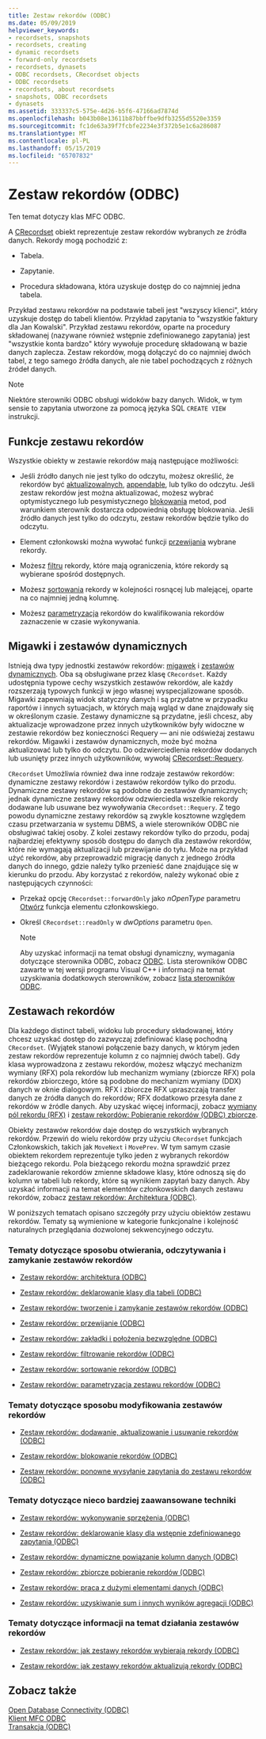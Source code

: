 ```yaml
---
title: Zestaw rekordów (ODBC)
ms.date: 05/09/2019
helpviewer_keywords:
- recordsets, snapshots
- recordsets, creating
- dynamic recordsets
- forward-only recordsets
- recordsets, dynasets
- ODBC recordsets, CRecordset objects
- ODBC recordsets
- recordsets, about recordsets
- snapshots, ODBC recordsets
- dynasets
ms.assetid: 333337c5-575e-4d26-b5f6-47166ad7874d
ms.openlocfilehash: b043b08e13611b87bbffbe9dfb3255d5520e3359
ms.sourcegitcommit: fc1de63a39f7fcbfe2234e3f372b5e1c6a286087
ms.translationtype: MT
ms.contentlocale: pl-PL
ms.lasthandoff: 05/15/2019
ms.locfileid: "65707832"
---
```

# <a name="recordset-odbc"></a>Zestaw rekordów (ODBC)

Ten temat dotyczy klas MFC ODBC.

A [CRecordset](../../mfc/reference/crecordset-class.md) obiekt reprezentuje zestaw rekordów wybranych ze źródła danych. Rekordy mogą pochodzić z:

- Tabela.

- Zapytanie.

- Procedura składowana, która uzyskuje dostęp do co najmniej jedna tabela.

Przykład zestawu rekordów na podstawie tabeli jest "wszyscy klienci", który uzyskuje dostęp do tabeli klientów. Przykład zapytania to "wszystkie faktury dla Jan Kowalski". Przykład zestawu rekordów, oparte na procedury składowanej (nazywane również wstępnie zdefiniowanego zapytania) jest "wszystkie konta bardzo" który wywołuje procedurę składowaną w bazie danych zaplecza. Zestaw rekordów, mogą dołączyć do co najmniej dwóch tabel, z tego samego źródła danych, ale nie tabel pochodzących z różnych źródeł danych.

> [!NOTE]
>  Niektóre sterowniki ODBC obsługi widoków bazy danych. Widok, w tym sensie to zapytania utworzone za pomocą języka SQL `CREATE VIEW` instrukcji.

##  <a name="_core_recordset_capabilities"></a> Funkcje zestawu rekordów

Wszystkie obiekty w zestawie rekordów mają następujące możliwości:

- Jeśli źródło danych nie jest tylko do odczytu, możesz określić, że rekordów być [aktualizowalnych](../../data/odbc/recordset-adding-updating-and-deleting-records-odbc.md), [appendable](../../data/odbc/recordset-adding-updating-and-deleting-records-odbc.md), lub tylko do odczytu. Jeśli zestaw rekordów jest można aktualizować, możesz wybrać optymistycznego lub pesymistycznego [blokowania](../../data/odbc/recordset-locking-records-odbc.md) metod, pod warunkiem sterownik dostarcza odpowiednią obsługę blokowania. Jeśli źródło danych jest tylko do odczytu, zestaw rekordów będzie tylko do odczytu.

- Element członkowski można wywołać funkcji [przewijania](../../data/odbc/recordset-scrolling-odbc.md) wybrane rekordy.

- Możesz [filtru](../../data/odbc/recordset-filtering-records-odbc.md) rekordy, które mają ograniczenia, które rekordy są wybierane spośród dostępnych.

- Możesz [sortowania](../../data/odbc/recordset-sorting-records-odbc.md) rekordy w kolejności rosnącej lub malejącej, oparte na co najmniej jedną kolumnę.

- Możesz [parametryzacja](../../data/odbc/recordset-parameterizing-a-recordset-odbc.md) rekordów do kwalifikowania rekordów zaznaczenie w czasie wykonywania.

##  <a name="_core_snapshots_and_dynasets"></a> Migawki i zestawów dynamicznych

Istnieją dwa typy jednostki zestawów rekordów: [migawek](../../data/odbc/snapshot.md) i [zestawów dynamicznych](../../data/odbc/dynaset.md). Oba są obsługiwane przez klasę `CRecordset`. Każdy udostępnia typowe cechy wszystkich zestawów rekordów, ale każdy rozszerzają typowych funkcji w jego własnej wyspecjalizowane sposób. Migawki zapewniają widok statyczny danych i są przydatne w przypadku raportów i innych sytuacjach, w których mają wgląd w dane znajdowały się w określonym czasie. Zestawy dynamiczne są przydatne, jeśli chcesz, aby aktualizacje wprowadzone przez innych użytkowników były widoczne w zestawie rekordów bez konieczności Requery — ani nie odświeżaj zestawu rekordów. Migawki i zestawów dynamicznych, może być można aktualizować lub tylko do odczytu. Do odzwierciedlenia rekordów dodanych lub usunięty przez innych użytkowników, wywołaj [CRecordset::Requery](../../mfc/reference/crecordset-class.md#requery).

`CRecordset` Umożliwia również dwa inne rodzaje zestawów rekordów: dynamiczne zestawy rekordów i zestawów rekordów tylko do przodu. Dynamiczne zestawy rekordów są podobne do zestawów dynamicznych; jednak dynamiczne zestawy rekordów odzwierciedla wszelkie rekordy dodawane lub usuwane bez wywoływania `CRecordset::Requery`. Z tego powodu dynamiczne zestawy rekordów są zwykle kosztowne względem czasu przetwarzania w systemu DBMS, a wiele sterowników ODBC nie obsługiwać takiej osoby. Z kolei zestawy rekordów tylko do przodu, podaj najbardziej efektywny sposób dostępu do danych dla zestawów rekordów, które nie wymagają aktualizacji lub przewijanie do tyłu. Może na przykład użyć rekordów, aby przeprowadzić migrację danych z jednego źródła danych do innego, gdzie należy tylko przenieść dane znajdujące się w kierunku do przodu. Aby korzystać z rekordów, należy wykonać obie z następujących czynności:

- Przekaż opcję `CRecordset::forwardOnly` jako *nOpenType* parametru [Otwórz](../../mfc/reference/crecordset-class.md#open) funkcja elementu członkowskiego.

- Określ `CRecordset::readOnly` w *dwOptions* parametru `Open`.

    > [!NOTE]
    >  Aby uzyskać informacji na temat obsługi dynamiczny, wymagania dotyczące sterownika ODBC, zobacz [ODBC](../../data/odbc/odbc-basics.md). Lista sterowników ODBC zawarte w tej wersji programu Visual C++ i informacji na temat uzyskiwania dodatkowych sterowników, zobacz [lista sterowników ODBC](../../data/odbc/odbc-driver-list.md).

##  <a name="_core_your_recordsets"></a> Zestawach rekordów

Dla każdego distinct tabeli, widoku lub procedury składowanej, który chcesz uzyskać dostęp do zazwyczaj zdefiniować klasę pochodną `CRecordset`. (Wyjątek stanowi połączenie bazy danych, w którym jeden zestaw rekordów reprezentuje kolumn z co najmniej dwóch tabel). Gdy klasa wyprowadzona z zestawu rekordów, możesz włączyć mechanizm wymiany (RFX) pola rekordów lub mechanizm wymiany (zbiorcze RFX) pola rekordów zbiorczego, które są podobne do mechanizm wymiany (DDX) danych w oknie dialogowym. RFX i zbiorcze RFX upraszczają transfer danych ze źródła danych do rekordów; RFX dodatkowo przesyła dane z rekordów w źródle danych. Aby uzyskać więcej informacji, zobacz [wymiany pól rekordu (RFX)](../../data/odbc/record-field-exchange-rfx.md) i [zestaw rekordów: Pobieranie rekordów (ODBC) zbiorcze](../../data/odbc/recordset-fetching-records-in-bulk-odbc.md).

Obiekty zestawów rekordów daje dostęp do wszystkich wybranych rekordów. Przewiń do wielu rekordów przy użyciu `CRecordset` funkcjach Członkowskich, takich jak `MoveNext` i `MovePrev`. W tym samym czasie obiektem rekordem reprezentuje tylko jeden z wybranych rekordów bieżącego rekordu. Pola bieżącego rekordu można sprawdzić przez zadeklarowanie rekordów zmienne składowe klasy, które odnoszą się do kolumn w tabeli lub rekordy, które są wynikiem zapytań bazy danych. Aby uzyskać informacji na temat elementów członkowskich danych zestawu rekordów, zobacz [zestaw rekordów: Architektura (ODBC)](../../data/odbc/recordset-architecture-odbc.md).

W poniższych tematach opisano szczegóły przy użyciu obiektów zestawu rekordów. Tematy są wymienione w kategorie funkcjonalne i kolejność naturalnych przeglądania dozwolonej sekwencyjnego odczytu.

### <a name="topics-about-the-mechanics-of-opening-reading-and-closing-recordsets"></a>Tematy dotyczące sposobu otwierania, odczytywania i zamykanie zestawów rekordów

- [Zestaw rekordów: architektura (ODBC)](../../data/odbc/recordset-architecture-odbc.md)

- [Zestaw rekordów: deklarowanie klasy dla tabeli (ODBC)](../../data/odbc/recordset-declaring-a-class-for-a-table-odbc.md)

- [Zestaw rekordów: tworzenie i zamykanie zestawów rekordów (ODBC)](../../data/odbc/recordset-creating-and-closing-recordsets-odbc.md)

- [Zestaw rekordów: przewijanie (ODBC)](../../data/odbc/recordset-scrolling-odbc.md)

- [Zestaw rekordów: zakładki i położenia bezwzględne (ODBC)](../../data/odbc/recordset-bookmarks-and-absolute-positions-odbc.md)

- [Zestaw rekordów: filtrowanie rekordów (ODBC)](../../data/odbc/recordset-filtering-records-odbc.md)

- [Zestaw rekordów: sortowanie rekordów (ODBC)](../../data/odbc/recordset-sorting-records-odbc.md)

- [Zestaw rekordów: parametryzacja zestawu rekordów (ODBC)](../../data/odbc/recordset-parameterizing-a-recordset-odbc.md)

### <a name="topics-about-the-mechanics-of-modifying-recordsets"></a>Tematy dotyczące sposobu modyfikowania zestawów rekordów

- [Zestaw rekordów: dodawanie, aktualizowanie i usuwanie rekordów (ODBC)](../../data/odbc/recordset-adding-updating-and-deleting-records-odbc.md)

- [Zestaw rekordów: blokowanie rekordów (ODBC)](../../data/odbc/recordset-locking-records-odbc.md)

- [Zestaw rekordów: ponowne wysyłanie zapytania do zestawu rekordów (ODBC)](../../data/odbc/recordset-requerying-a-recordset-odbc.md)

### <a name="topics-about-somewhat-more-advanced-techniques"></a>Tematy dotyczące nieco bardziej zaawansowane techniki

- [Zestaw rekordów: wykonywanie sprzężenia (ODBC)](../../data/odbc/recordset-performing-a-join-odbc.md)

- [Zestaw rekordów: deklarowanie klasy dla wstępnie zdefiniowanego zapytania (ODBC)](../../data/odbc/recordset-declaring-a-class-for-a-predefined-query-odbc.md)

- [Zestaw rekordów: dynamiczne powiązanie kolumn danych (ODBC)](../../data/odbc/recordset-dynamically-binding-data-columns-odbc.md)

- [Zestaw rekordów: zbiorcze pobieranie rekordów (ODBC)](../../data/odbc/recordset-fetching-records-in-bulk-odbc.md)

- [Zestaw rekordów: praca z dużymi elementami danych (ODBC)](../../data/odbc/recordset-working-with-large-data-items-odbc.md)

- [Zestaw rekordów: uzyskiwanie sum i innych wyników agregacji (ODBC)](../../data/odbc/recordset-obtaining-sums-and-other-aggregate-results-odbc.md)

### <a name="topics-about-how-recordsets-work"></a>Tematy dotyczące informacji na temat działania zestawów rekordów

- [Zestaw rekordów: jak zestawy rekordów wybierają rekordy (ODBC)](../../data/odbc/recordset-how-recordsets-select-records-odbc.md)

- [Zestaw rekordów: jak zestawy rekordów aktualizują rekordy (ODBC)](../../data/odbc/recordset-how-recordsets-update-records-odbc.md)

## <a name="see-also"></a>Zobacz także

[Open Database Connectivity (ODBC)](../../data/odbc/open-database-connectivity-odbc.md)<br/>
[Klient MFC ODBC](../../mfc/reference/adding-an-mfc-odbc-consumer.md)<br/>
[Transakcja (ODBC)](../../data/odbc/transaction-odbc.md)